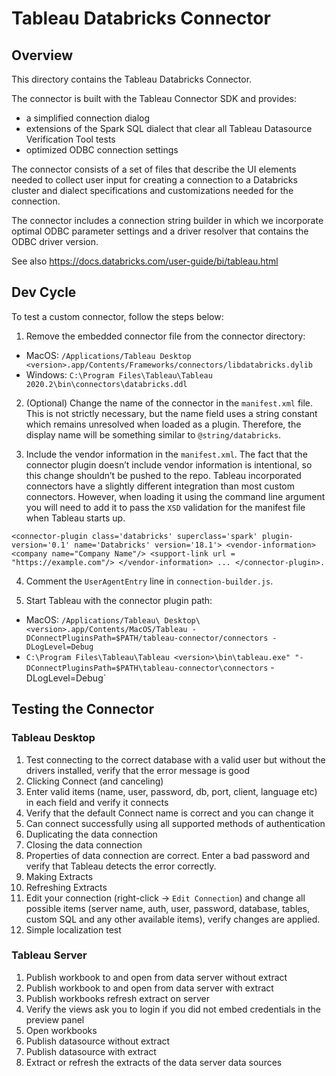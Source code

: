 Tableau Databricks Connector
==================

## Overview 
This directory contains the Tableau Databricks Connector.

The connector is built with the Tableau Connector SDK and provides:
- a simplified connection dialog
- extensions of the Spark SQL dialect that clear all Tableau Datasource Verification Tool tests
- optimized ODBC connection settings

The connector consists of a set of files that describe the UI elements needed
to collect user input for creating a connection to a Databricks cluster and
dialect specifications and customizations needed for the connection.

The connector includes a connection string builder in which we incorporate optimal
ODBC parameter settings and a driver resolver that contains the ODBC
driver version.

See also https://docs.databricks.com/user-guide/bi/tableau.html


## Dev Cycle

To test a custom connector, follow the steps below:
 
1. Remove the embedded connector file from the connector directory:
 - MacOS: `/Applications/Tableau Desktop <version>.app/Contents/Frameworks/connectors/libdatabricks.dylib`
 - Windows: `C:\Program Files\Tableau\Tableau 2020.2\bin\connectors\databricks.ddl`

2. (Optional) Change the name of the connector in the `manifest.xml` file. This is not strictly necessary, but the name field uses a string constant which remains unresolved when loaded as a plugin. Therefore, the display name will be something similar to `@string/databricks`.


3. Include the vendor information in the `manifest.xml`. The fact that the connector plugin doesn’t include vendor information is intentional, so this change shouldn’t be pushed to the repo. Tableau incorporated connectors have a slightly different integration than most custom connectors. However, when loading it using the command line argument you will need to add it to pass the `XSD` validation for the manifest file when Tableau starts up.
```
<connector-plugin class='databricks' superclass='spark' plugin-version='0.1' name='Databricks' version='18.1'> <vendor-information> <company name="Company Name"/> <support-link url = "https://example.com"/> </vendor-information> ... </connector-plugin>.
```

4. Comment the `UserAgentEntry` line in `connection-builder.js`.

5. Start Tableau with the connector plugin path:
 - MacOS: `/Applications/Tableau\ Desktop\<version>.app/Contents/MacOS/Tableau -DConnectPluginsPath=$PATH/tableau-connector/connectors -DLogLevel=Debug`
 - `C:\Program Files\Tableau\Tableau <version>\bin\tableau.exe" "-DConnectPluginsPath=$PATH\tableau-connector\connectors` -DLogLevel=Debug`


## Testing the Connector

### Tableau Desktop
1. Test connecting to the correct database with a valid user but without the drivers installed, verify that the error message is good
2. Clicking Connect (and canceling)
3. Enter valid items (name, user, password, db, port, client, language etc) in each field and verify it connects
4. Verify that the default Connect name is correct and you can change it 
5. Can connect successfully using all supported methods of authentication
6. Duplicating the data connection
7. Closing the data connection
8. Properties of data connection are correct. Enter a bad password and verify that Tableau detects the error correctly.
9. Making Extracts
10. Refreshing Extracts
11. Edit your connection (right-click -> `Edit Connection`) and change all possible items (server name, auth, user, password, database, tables, custom SQL and any other available items), verify changes are applied.
12. Simple localization test

### Tableau Server
1. Publish workbook to and open from data server without extract
2. Publish workbook to and open from data server with extract
3. Publish workbooks refresh extract on server
4. Verify the views ask you to login if you did not embed credentials in the preview panel
5. Open workbooks
6. Publish datasource without extract
7. Publish datasource with extract
8. Extract or refresh the extracts of the data server data sources


